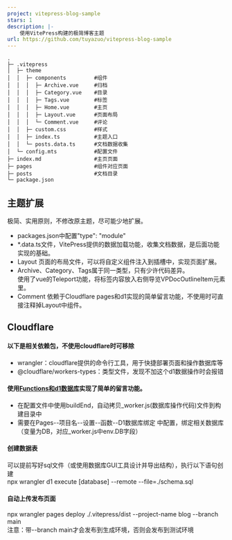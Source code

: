 ```yaml
---
project: vitepress-blog-sample
stars: 1
description: |-
    使用VitePress构建的极简博客主题
url: https://github.com/tuyazuo/vitepress-blog-sample
---
```



```
.
├─ .vitepress
│  ├─ theme
│  │  ├─ components         #组件
│  │  │  ├─ Archive.vue     #归档
│  │  │  ├─ Category.vue    #目录
│  │  │  ├─ Tags.vue        #标签
│  │  │  ├─ Home.vue        #主页
│  │  │  ├─ Layout.vue      #页面布局
│  │  │  └─ Comment.vue     #评论
│  │  ├─ custom.css         #样式
│  │  ├─ index.ts           #主题入口
│  │  └─ posts.data.ts      #文档数据收集
│  └─ config.mts            #配置文件
├─ index.md                 #主页页面
├─ pages                    #组件对应页面
├─ posts                    #文档目录
└─ package.json
```

## 主题扩展
极简、实用原则，不修改原主题，尽可能少地扩展。
- packages.json中配置"type": "module"
- *.data.ts文件，VitePress提供的数据加载功能，收集文档数据，是后面功能实现的基础。
- Layout 页面的布局文件，可以将自定义组件注入到插槽中，实现页面扩展。
- Archive、Category、Tags属于同一类型，只有少许代码差异。  
  使用了vue的Teleport功能，将标签内容放入右侧导览VPDocOutlineItem元素里。
- Comment 依赖于Cloudflare pages和d1实现的简单留言功能，不使用时可直接注释掉Layout中组件。

## Cloudflare
#### 以下是相关依赖包，不使用cloudflare时可移除  
- wrangler：cloudflare提供的命令行工具，用于快捷部署页面和操作数据库等
- @cloudflare/workers-types：类型文件，发现不加这个d1数据操作时会报错

#### 使用[Functions和d1数据库](https://developers.cloudflare.com/pages/functions/advanced-mode/)实现了简单的留言功能。
- 在配置文件中使用buildEnd，自动拷贝_worker.js(数据库操作代码)文件到构建目录中
- 需要在Pages--项目名--设置--函数--D1数据库绑定 中配置，绑定相关数据库（变量为DB，对应_worker.js中env.DB字段）

#### 创建数据表  
可以提前写好sql文件（或使用数据库GUI工具设计并导出结构），执行以下语句创建  
npx wrangler d1 execute [database] --remote --file=./schema.sql

#### 自动上传发布页面
npx wrangler pages deploy ./.vitepress/dist --project-name blog --branch main  
注意：带--branch main才会发布到生成环境，否则会发布到测试环境
